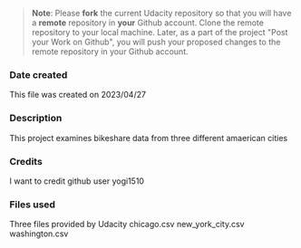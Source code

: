 >**Note**: Please **fork** the current Udacity repository so that you will have a **remote** repository in **your** Github account. Clone the remote repository to your local machine. Later, as a part of the project "Post your Work on Github", you will push your proposed changes to the remote repository in your Github account.

### Date created

This file was created on 2023/04/27

### Description

This project examines bikeshare data from three different amaerican cities


### Credits

I want to credit github user yogi1510 

### Files used

Three files provided by Udacity
chicago.csv
new_york_city.csv
washington.csv